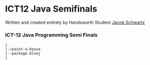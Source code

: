 # ICT12 Java Semifinals

Written and created entirely by Handsworth Student [Jacob Schwartz](https://jacob-schwartz.com)
### ICT-12 Java Programming Semi Finals
```
|
|-/paint-a-house
|--package.bluej
|
```
